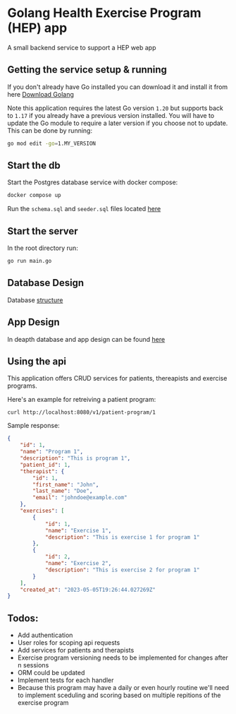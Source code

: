 # Golang Health Exercise Program (HEP) app
A small backend service to support a HEP web app

## Getting the service setup & running
If you don't already have Go installed you can download it and install it from here [Download Golang](https://go.dev/doc/install)

Note this application requires the latest Go version `1.20` but supports back to `1.17` if you already have a previous version
installed.  You will have to update the Go module to require a later version if you choose not to update.  This can be done by 
running: 
```sh
go mod edit -go=1.MY_VERSION
```
## Start the db
Start the Postgres database service with docker compose:
```sh
docker compose up
```
Run the `schema.sql` and `seeder.sql` files located [here](dao/)

## Start the server
In the root directory run:
```sh
go run main.go
```

## Database Design
Database [structure](docs/database/med_bridge_db.png)

## App Design
In deapth database and app design can be found [here](https://miro.com/app/board/uXjVML3AcEE=/?share_link_id=886445894903)

## Using the api
This application offers CRUD services for patients, thereapists and exercise programs.

Here's an example for retreiving a patient program:
```
curl http://localhost:8080/v1/patient-program/1
```

Sample response:
```json
{
    "id": 1,
    "name": "Program 1",
    "description": "This is program 1",
    "patient_id": 1,
    "therapist": {
        "id": 1,
        "first_name": "John",
        "last_name": "Doe",
        "email": "johndoe@example.com"
    },
    "exercises": [
        {
            "id": 1,
            "name": "Exercise 1",
            "description": "This is exercise 1 for program 1"
        },
        {
            "id": 2,
            "name": "Exercise 2",
            "description": "This is exercise 2 for program 1"
        }
    ],
    "created_at": "2023-05-05T19:26:44.027269Z"
}
```

## Todos:
- Add authentication
- User roles for scoping api requests
- Add services for patients and therapists
- Exercise program versioning needs to be implemented for changes after n sessions
- ORM could be updated
- Implement tests for each handler
- Because this program may have a daily or even hourly routine we'll need to implement sceduling and scoring 
based on multiple repitions of the exercise program
